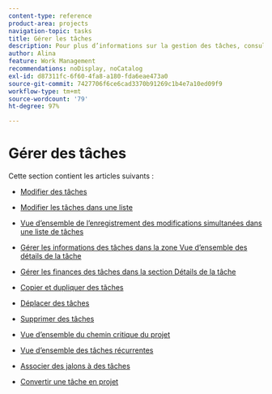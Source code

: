 ```yaml
---
content-type: reference
product-area: projects
navigation-topic: tasks
title: Gérer les tâches
description: Pour plus d’informations sur la gestion des tâches, consultez les articles suivants.
author: Alina
feature: Work Management
recommendations: noDisplay, noCatalog
exl-id: d87311fc-6f60-4fa8-a180-fda6eae473a0
source-git-commit: 7427706f6ce6cad3370b91269c1b4e7a10ed09f9
workflow-type: tm+mt
source-wordcount: '79'
ht-degree: 97%

---
```


# Gérer des tâches

Cette section contient les articles suivants :

* [Modifier des tâches](../../../manage-work/tasks/manage-tasks/edit-tasks.md)
* [Modifier les tâches dans une liste](../../../manage-work/tasks/manage-tasks/edit-tasks-in-a-list.md)
* [Vue d’ensemble de l’enregistrement des modifications simultanées dans une liste de tâches](../../../manage-work/tasks/manage-tasks/save-concurrent-changes-in-a-task-list.md)

  <!--
  <li><a href="../../../manage-work/tasks/manage-tasks/manage-task-details-forms-finances.md" class="MCXref xref" xrefformat="{para}">Manage task details, custom forms, and finances</a> (drafted not to lose the TOC spot, but the article is in draft)</li>
  -->

* [Gérer les informations des tâches dans la zone Vue d’ensemble des détails de la tâche](../../../manage-work/tasks/manage-tasks/task-information-in-overview.md)
* [Gérer les finances des tâches dans la section Détails de la tâche](../../../manage-work/tasks/manage-tasks/task-finances-in-details.md)
* [Copier et dupliquer des tâches](../../../manage-work/tasks/manage-tasks/copy-and-duplicate-tasks.md)
* [Déplacer des tâches](../../../manage-work/tasks/manage-tasks/move-tasks.md)
* [Supprimer des tâches](../../../manage-work/tasks/manage-tasks/delete-tasks.md)
* [Vue d’ensemble du chemin critique du projet](../../../manage-work/tasks/manage-tasks/critical-path.md)
* [Vue d’ensemble des tâches récurrentes](../../../manage-work/tasks/manage-tasks/recurring-tasks-overview.md)
* [Associer des jalons à des tâches](../../../manage-work/tasks/manage-tasks/associate-milestones-with-tasks.md)
* [Convertir une tâche en projet](../../../manage-work/tasks/manage-tasks/convert-task-to-project.md)

